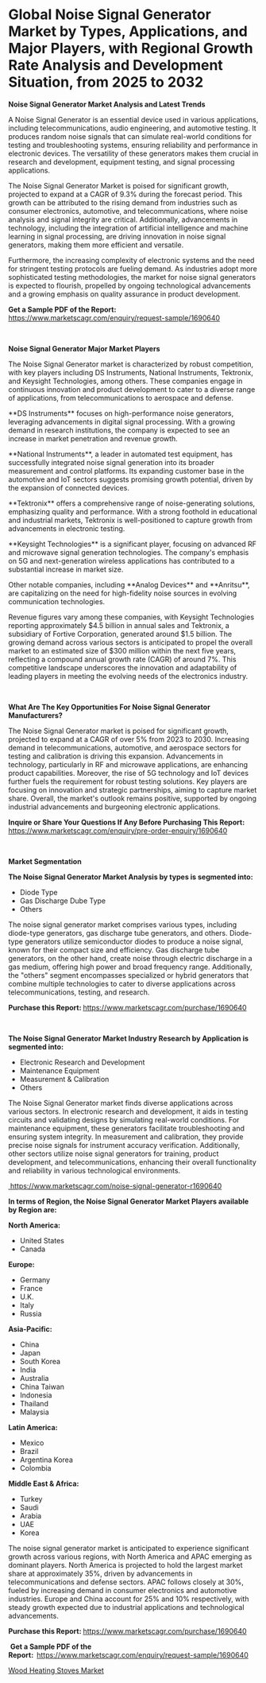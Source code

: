 <p><h1>Global Noise Signal Generator Market by Types, Applications, and Major Players, with Regional Growth Rate Analysis and Development Situation, from 2025 to 2032</h1></p><p><strong>Noise Signal Generator Market Analysis and Latest Trends</strong></p>
<p><p>A Noise Signal Generator is an essential device used in various applications, including telecommunications, audio engineering, and automotive testing. It produces random noise signals that can simulate real-world conditions for testing and troubleshooting systems, ensuring reliability and performance in electronic devices. The versatility of these generators makes them crucial in research and development, equipment testing, and signal processing applications.</p><p>The Noise Signal Generator Market is poised for significant growth, projected to expand at a CAGR of 9.3% during the forecast period. This growth can be attributed to the rising demand from industries such as consumer electronics, automotive, and telecommunications, where noise analysis and signal integrity are critical. Additionally, advancements in technology, including the integration of artificial intelligence and machine learning in signal processing, are driving innovation in noise signal generators, making them more efficient and versatile.</p><p>Furthermore, the increasing complexity of electronic systems and the need for stringent testing protocols are fueling demand. As industries adopt more sophisticated testing methodologies, the market for noise signal generators is expected to flourish, propelled by ongoing technological advancements and a growing emphasis on quality assurance in product development.</p></p>
<p><strong>Get a Sample PDF of the Report:&nbsp;</strong> <a href="https://www.marketscagr.com/enquiry/request-sample/1690640?utm_campaign=1950&utm_medium=2&utm_source=Github&utm_content=ia&utm_term=26032025&utm_id=noise-signal-generator">https://www.marketscagr.com/enquiry/request-sample/1690640</a></p>
<p>&nbsp;</p>
<p><strong>Noise Signal Generator Major Market Players</strong></p>
<p><p>The Noise Signal Generator market is characterized by robust competition, with key players including DS Instruments, National Instruments, Tektronix, and Keysight Technologies, among others. These companies engage in continuous innovation and product development to cater to a diverse range of applications, from telecommunications to aerospace and defense.</p><p>**DS Instruments** focuses on high-performance noise generators, leveraging advancements in digital signal processing. With a growing demand in research institutions, the company is expected to see an increase in market penetration and revenue growth.</p><p>**National Instruments**, a leader in automated test equipment, has successfully integrated noise signal generation into its broader measurement and control platforms. Its expanding customer base in the automotive and IoT sectors suggests promising growth potential, driven by the expansion of connected devices.</p><p>**Tektronix** offers a comprehensive range of noise-generating solutions, emphasizing quality and performance. With a strong foothold in educational and industrial markets, Tektronix is well-positioned to capture growth from advancements in electronic testing.</p><p>**Keysight Technologies** is a significant player, focusing on advanced RF and microwave signal generation technologies. The company's emphasis on 5G and next-generation wireless applications has contributed to a substantial increase in market size.</p><p>Other notable companies, including **Analog Devices** and **Anritsu**, are capitalizing on the need for high-fidelity noise sources in evolving communication technologies.</p><p>Revenue figures vary among these companies, with Keysight Technologies reporting approximately $4.5 billion in annual sales and Tektronix, a subsidiary of Fortive Corporation, generated around $1.5 billion. The growing demand across various sectors is anticipated to propel the overall market to an estimated size of $300 million within the next five years, reflecting a compound annual growth rate (CAGR) of around 7%. This competitive landscape underscores the innovation and adaptability of leading players in meeting the evolving needs of the electronics industry.</p></p>
<p>&nbsp;</p>
<p><strong>What Are The Key Opportunities For Noise Signal Generator Manufacturers?</strong></p>
<p><p>The Noise Signal Generator market is poised for significant growth, projected to expand at a CAGR of over 5% from 2023 to 2030. Increasing demand in telecommunications, automotive, and aerospace sectors for testing and calibration is driving this expansion. Advancements in technology, particularly in RF and microwave applications, are enhancing product capabilities. Moreover, the rise of 5G technology and IoT devices further fuels the requirement for robust testing solutions. Key players are focusing on innovation and strategic partnerships, aiming to capture market share. Overall, the market's outlook remains positive, supported by ongoing industrial advancements and burgeoning electronic applications.</p></p>
<p><strong>Inquire or Share Your Questions If Any Before Purchasing This Report:</strong> <a href="https://www.marketscagr.com/enquiry/pre-order-enquiry/1690640?utm_campaign=1950&utm_medium=2&utm_source=Github&utm_content=ia&utm_term=26032025&utm_id=noise-signal-generator">https://www.marketscagr.com/enquiry/pre-order-enquiry/1690640</a></p>
<p>&nbsp;</p>
<p><strong>Market Segmentation</strong></p>
<p><strong>The Noise Signal Generator Market Analysis by types is segmented into:</strong></p>
<p><ul><li>Diode Type</li><li>Gas Discharge Dube Type</li><li>Others</li></ul></p>
<p><p>The noise signal generator market comprises various types, including diode-type generators, gas discharge tube generators, and others. Diode-type generators utilize semiconductor diodes to produce a noise signal, known for their compact size and efficiency. Gas discharge tube generators, on the other hand, create noise through electric discharge in a gas medium, offering high power and broad frequency range. Additionally, the "others" segment encompasses specialized or hybrid generators that combine multiple technologies to cater to diverse applications across telecommunications, testing, and research.</p></p>
<p><strong>Purchase this Report:&nbsp;</strong><a href="https://www.marketscagr.com/purchase/1690640?utm_campaign=1950&utm_medium=2&utm_source=Github&utm_content=ia&utm_term=26032025&utm_id=noise-signal-generator">https://www.marketscagr.com/purchase/1690640</a></p>
<p>&nbsp;</p>
<p><strong>The Noise Signal Generator Market Industry Research by Application is segmented into:</strong></p>
<p><ul><li>Electronic Research and Development</li><li>Maintenance Equipment</li><li>Measurement & Calibration</li><li>Others</li></ul></p>
<p><p>The Noise Signal Generator market finds diverse applications across various sectors. In electronic research and development, it aids in testing circuits and validating designs by simulating real-world conditions. For maintenance equipment, these generators facilitate troubleshooting and ensuring system integrity. In measurement and calibration, they provide precise noise signals for instrument accuracy verification. Additionally, other sectors utilize noise signal generators for training, product development, and telecommunications, enhancing their overall functionality and reliability in various technological environments.</p></p>
<p><a href="https://www.marketscagr.com/noise-signal-generator-r1690640?utm_campaign=1950&utm_medium=2&utm_source=Github&utm_content=ia&utm_term=26032025&utm_id=noise-signal-generator">&nbsp;https://www.marketscagr.com/noise-signal-generator-r1690640</a></p>
<p><strong>In terms of Region, the Noise Signal Generator Market Players available by Region are:</strong></p>
<p>
    <p> <strong> North America: </strong>
        <ul>
            <li>United States</li>
            <li>Canada</li>
        </ul>
        </p> 
    <p> <strong> Europe: </strong>
        <ul>
            <li>Germany</li>
            <li>France</li>
            <li>U.K.</li>
            <li>Italy</li>
            <li>Russia</li>
        </ul>
        </p> 
    <p> <strong> Asia-Pacific: </strong>
        <ul>
            <li>China</li>
            <li>Japan</li>
            <li>South Korea</li>
            <li>India</li>
            <li>Australia</li>
            <li>China Taiwan</li>
            <li>Indonesia</li>
            <li>Thailand</li>
            <li>Malaysia</li>
        </ul>
        </p> 
    <p> <strong> Latin America: </strong>
        <ul>
            <li>Mexico</li>
            <li>Brazil</li>
            <li>Argentina Korea</li>
            <li>Colombia</li>
        </ul>
        </p> 
    <p> <strong> Middle East & Africa: </strong>
        <ul>
            <li>Turkey</li>
            <li>Saudi</li>
            <li>Arabia</li>
            <li>UAE</li>
            <li>Korea</li>
        </ul>
    </p>
    </p>
<p><p>The noise signal generator market is anticipated to experience significant growth across various regions, with North America and APAC emerging as dominant players. North America is projected to hold the largest market share at approximately 35%, driven by advancements in telecommunications and defense sectors. APAC follows closely at 30%, fueled by increasing demand in consumer electronics and automotive industries. Europe and China account for 25% and 10% respectively, with steady growth expected due to industrial applications and technological advancements.</p></p>
<p><strong>Purchase this Report: </strong><a href="https://www.marketscagr.com/purchase/1690640?utm_campaign=1950&utm_medium=2&utm_source=Github&utm_content=ia&utm_term=26032025&utm_id=noise-signal-generator">https://www.marketscagr.com/purchase/1690640</a></p>
<p>&nbsp;<strong>Get a Sample PDF of the Report:&nbsp;&nbsp;</strong><a href="https://www.marketscagr.com/enquiry/request-sample/1690640?utm_campaign=1950&utm_medium=2&utm_source=Github&utm_content=ia&utm_term=26032025&utm_id=noise-signal-generator">https://www.marketscagr.com/enquiry/request-sample/1690640</a></p>
<p><strong></strong></p>
<p><p><a href="https://github.com/seyalshudae7/Market-Research-Report-List-1/blob/main/wood-heating-stoves-market.md?utm_campaign=1950&utm_medium=2&utm_source=Github&utm_content=ia&utm_term=26032025&utm_id=noise-signal-generator">Wood Heating Stoves Market</a></p></p>